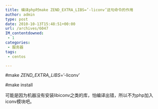 ```yaml
---
title: 编译php时make ZEND_EXTRA_LIBS=’-liconv’这句命令的作用
author: admin
type: post
date: 2010-10-13T15:48:51+00:00
url: /archives/6047
IM_contentdowned:
 - 1
categories:
 - 服务器
tags:
 - centos

---
```

#make _ZEND\_EXTRA\_LIBS_=’-liconv’

#make install

可能是因为机器没有安装libiconv之类的库，怕编译出错，所以不为php加入iconv模块吧。